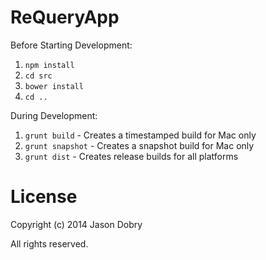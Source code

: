 ReQueryApp
==========

Before Starting Development:
1. `npm install`
1. `cd src`
1. `bower install`
1. `cd ..`

During Development:
1. `grunt build` - Creates a timestamped build for Mac only
1. `grunt snapshot` - Creates a snapshot build for Mac only
1. `grunt dist` - Creates release builds for all platforms

# License

Copyright (c) 2014 Jason Dobry

All rights reserved.
